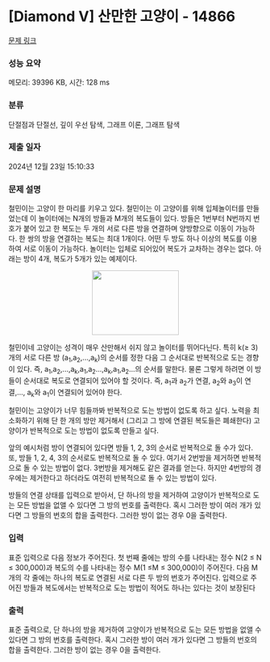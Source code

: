 # [Diamond V] 산만한 고양이 - 14866 

[문제 링크](https://www.acmicpc.net/problem/14866) 

### 성능 요약

메모리: 39396 KB, 시간: 128 ms

### 분류

단절점과 단절선, 깊이 우선 탐색, 그래프 이론, 그래프 탐색

### 제출 일자

2024년 12월 23일 15:10:33

### 문제 설명

<p>철민이는 고양이 한 마리를 키우고 있다. 철민이는 이 고양이를 위해 입체놀이터를 만들었는데 이 놀이터에는 N개의 방들과 M개의 복도들이 있다. 방들은 1번부터 N번까지 번호가 붙어 있고 한 복도는 두 개의 서로 다른 방을 연결하며 양방향으로 이동이 가능하다. 한 쌍의 방을 연결하는 복도는 최대 1개이다. 어떤 두 방도 하나 이상의 복도를 이용하여 서로 이동이 가능하다. 놀이터는 입체로 되어있어 복도가 교차하는 경우는 없다. 아래는 방이 4개, 복도가 5개가 있는 예제이다.</p>

<p style="text-align: center;"><img alt="" src="https://onlinejudgeimages.s3-ap-northeast-1.amazonaws.com/problem/14866/1.png" style="height:128px; width:172px"></p>

<p>철민이네 고양이는 성격이 매우 산만해서 쉬지 않고 놀이터를 뛰어다닌다. 특히 k(≥ 3)개의 서로 다른 방 (a<sub>1</sub>,a<sub>2</sub>,...,a<sub>k</sub>)의 순서를 정한 다음 그 순서대로 반복적으로 도는 경향이 있다. 즉, a<sub>1</sub>,a<sub>2</sub>,...,a<sub>k</sub>,a<sub>1</sub>,a<sub>2</sub>...,a<sub>k</sub>,a<sub>1</sub>,a<sub>2</sub>...의 순서를 말한다. 물론 그렇게 하려면 이 방들이 순서대로 복도로 연결되어 있어야 할 것이다. 즉, a<sub>1</sub>과 a<sub>2</sub>가 연결, a<sub>2</sub>와 a<sub>3</sub>이 연결,..., a<sub>k</sub>와 a<sub>1</sub>이 연결되어 있어야 한다.</p>

<p>철민이는 고양이가 너무 힘들까봐 반복적으로 도는 방법이 없도록 하고 싶다. 노력을 최소화하기 위해 단 한 개의 방만 제거해서 (그리고 그 방에 연결된 복도들은 폐쇄한다) 고양이가 반복적으로 도는 방법이 없도록 만들고 싶다.</p>

<p>앞의 예시처럼 방이 연결되어 있다면 방들 1, 2, 3의 순서로 반복적으로 돌 수가 있다. 또, 방들 1, 2, 4, 3의 순서로도 반복적으로 돌 수 있다. 여기서 2번방을 제거하면 반복적으로 돌 수 있는 방법이 없다. 3번방을 제거해도 같은 결과를 얻는다. 하지만 4번방의 경우에는 제거한다고 하더라도 여전히 반복적으로 돌 수 있는 방법이 있다.</p>

<p>방들의 연결 상태를 입력으로 받아서, 단 하나의 방을 제거하여 고양이가 반복적으로 도는 모든 방법을 없앨 수 있다면 그 방의 번호를 출력한다. 혹시 그러한 방이 여러 개가 있다면 그 방들의 번호의 합을 출력한다. 그러한 방이 없는 경우 0을 출력한다.</p>

### 입력 

 <p>표준 입력으로 다음 정보가 주어진다. 첫 번째 줄에는 방의 수를 나타내는 정수 N(2 ≤ N ≤ 300,000)과 복도의 수를 나타내는 정수 M(1 ≤M ≤ 300,000)이 주어진다. 다음 M개의 각 줄에는 하나의 복도로 연결된 서로 다른 두 방의 번호가 주어진다. 입력으로 주어진 방들과 복도에서는 반복적으로 도는 방법이 적어도 하나는 있다는 것이 보장된다</p>

### 출력 

 <p>표준 출력으로, 단 하나의 방을 제거하여 고양이가 반복적으로 도는 모든 방법을 없앨 수 있다면 그 방의 번호를 출력한다. 혹시 그러한 방이 여러 개가 있다면 그 방들의 번호의 합을 출력한다. 그러한 방이 없는 경우 0을 출력한다.</p>

